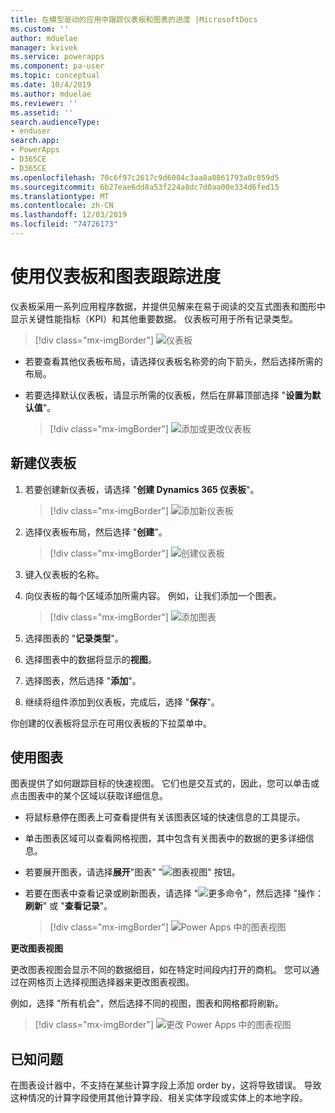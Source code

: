 ```yaml
---
title: 在模型驱动的应用中跟踪仪表板和图表的进度 |MicrosoftDocs
ms.custom: ''
author: mduelae
manager: kvivek
ms.service: powerapps
ms.component: pa-user
ms.topic: conceptual
ms.date: 10/4/2019
ms.author: mduelae
ms.reviewer: ''
ms.assetid: ''
search.audienceType:
- enduser
search.app:
- PowerApps
- D365CE
- D365CE
ms.openlocfilehash: 70c6f97c2617c9d6084c3aa8a0861793a0c059d5
ms.sourcegitcommit: 6b27eae6dd8a53f224a8dc7d0aa00e334d6fed15
ms.translationtype: MT
ms.contentlocale: zh-CN
ms.lasthandoff: 12/03/2019
ms.locfileid: "74726173"
---
```

# <a name="track-your-progress-with-dashboards-and-charts"></a>使用仪表板和图表跟踪进度

仪表板采用一系列应用程序数据，并提供见解来在易于阅读的交互式图表和图形中显示关键性能指标（KPI）和其他重要数据。 仪表板可用于所有记录类型。

> [!div class="mx-imgBorder"]
> ![仪表板](media/Dashboard.png "仪表板") 

-  若要查看其他仪表板布局，请选择仪表板名称旁的向下箭头，然后选择所需的布局。
-  若要选择默认仪表板，请显示所需的仪表板，然后在屏幕顶部选择 "**设置为默认值**"。

   > [!div class="mx-imgBorder"]
   > ![添加或更改仪表板](media/add_dashboard.png "添加或更改仪表板") 

## <a name="create-a-new-dashboard"></a>新建仪表板

1. 若要创建新仪表板，请选择 "**创建 Dynamics 365 仪表板**"。 

   > [!div class="mx-imgBorder"]
   > ![添加新仪表板](media/new_dashboard.png "添加新仪表板")
   
2. 选择仪表板布局，然后选择 "**创建**"。  

   > [!div class="mx-imgBorder"]
   > ![创建仪表板](media/create_dashboard.png "创建仪表板")
 
3. 键入仪表板的名称。 
4. 向仪表板的每个区域添加所需内容。 例如，让我们添加一个图表。 

   > [!div class="mx-imgBorder"]
   > ![添加图表](media/add_chart.png "添加图表")
 
 5. 选择图表的 "**记录类型**"。
 6. 选择图表中的数据将显示的**视图**。
 7. 选择图表，然后选择 "**添加**"。
 8. 继续将组件添加到仪表板，完成后，选择 "**保存**"。 
 
你创建的仪表板将显示在可用仪表板的下拉菜单中。

## <a name="use-charts"></a>使用图表 

图表提供了如何跟踪目标的快速视图。 它们也是交互式的，因此，您可以单击或点击图表中的某个区域以获取详细信息。

-   将鼠标悬停在图表上可查看提供有关该图表区域的快速信息的工具提示。
-   单击图表区域可以查看网格视图，其中包含有关图表中的数据的更多详细信息。
-   若要展开图表，请选择**展开**"图表" "![图表视图](media/expandviewbutton.png "展开图表视图")" 按钮。
-   若要在图表中查看记录或刷新图表，请选择 "![更多命令](media/MoreButton.png "更多命令")"，然后选择 "操作：**刷新**" 或 "**查看记录**"。
     
     > [!div class="mx-imgBorder"]
     > ![Power Apps 中的图表视图](media/ViewOfCharts.png "Power Apps 中的图表视图")  
       

**更改图表视图**
 
更改图表视图会显示不同的数据细目，如在特定时间段内打开的商机。 您可以通过在网格页上选择视图选择器来更改图表视图。

例如，选择 "所有机会"，然后选择不同的视图，图表和网格都将刷新。

> [!div class="mx-imgBorder"]
> ![更改 Power Apps 中的图表视图](media/ChangeChartView.png "更改 Power Apps 中的图表视图")

## <a name="known-issues"></a>已知问题  
在图表设计器中，不支持在某些计算字段上添加 order by，这将导致错误。  导致这种情况的计算字段使用其他计算字段、相关实体字段或实体上的本地字段。



